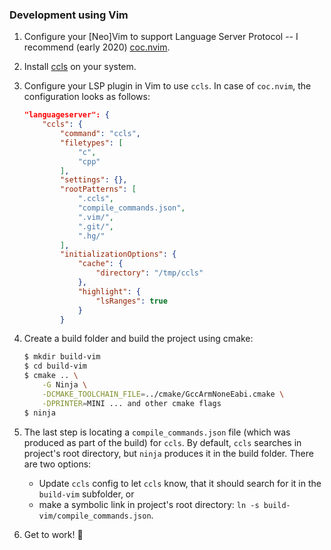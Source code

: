 ### Development using Vim

1. Configure your [Neo]Vim to support Language Server Protocol -- I recommend (early 2020) [coc.nvim](https://github.com/neoclide/coc.nvim).
2. Install [ccls](https://github.com/MaskRay/ccls) on your system.
3. Configure your LSP plugin in Vim to use `ccls`. In case of `coc.nvim`, the configuration looks as follows:

    ```JSON
    "languageserver": {
        "ccls": {
            "command": "ccls",
            "filetypes": [
                "c",
                "cpp"
            ],
            "settings": {},
            "rootPatterns": [
                ".ccls",
                "compile_commands.json",
                ".vim/",
                ".git/",
                ".hg/"
            ],
            "initializationOptions": {
                "cache": {
                    "directory": "/tmp/ccls"
                },
                "highlight": {
                    "lsRanges": true
                }
            }
    ```
4. Create a build folder and build the project using cmake:
    ```bash
    $ mkdir build-vim
    $ cd build-vim
    $ cmake .. \
        -G Ninja \
        -DCMAKE_TOOLCHAIN_FILE=../cmake/GccArmNoneEabi.cmake \
        -DPRINTER=MINI ... and other cmake flags
    $ ninja
    ```
5. The last step is locating a `compile_commands.json` file (which was produced as part of the build) for `ccls`. By default, `ccls` searches in project's root directory, but `ninja` produces it in the build folder. There are two options:
    - Update `ccls` config to let `ccls` know, that it should search for it in the `build-vim` subfolder, or
    - make a symbolic link in project's root directory: `ln -s build-vim/compile_commands.json`.
6. Get to work! 💪
